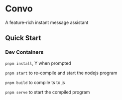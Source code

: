 # Convo

A feature-rich instant message assistant

## Quick Start

### Dev Containers

`pnpm install`, Y when prompted

`pnpm start` to re-compile and start the nodejs program

`pnpm build` to compile ts to js

`pnpm serve` to start the compiled program

